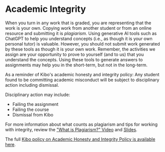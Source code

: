 # Academic Integrity

When you turn in any work that is graded, you are representing that the work is
your own. Copying work from another student or from an online resource and
submitting it is _plagiarism_. Using generative AI tools such as ChatGPT to help
you understand concepts (i.e., as though it is your own personal tutor) is
valuable.  However, you should not submit work generated by these tools as
though it is your own work.  Remember, the activities we assign are your
opportunity to prove to yourself (and to us) that you understand the concepts.
Using these tools to generate answers to assignments may help you in the
short-term, but not in the long-term.

As a reminder of Kibo's academic honesty and integrity policy: Any student found
to be committing academic misconduct will be subject to disciplinary action
including dismissal.

Disciplinary action may include:

- Failing the assignment
- Failing the course
- Dismissal from Kibo

For more information about what counts as plagiarism and tips for working with
integrity, review the ["What is Plagiarism?"
Video](https://youtu.be/2qmWz7Qvh0E) and
[Slides](https://docs.google.com/presentation/d/1CB_lQf3SZE37Fs3ZQC8o2tyiHGBSXxwVsMCg_md6CI0/).

The full [Kibo policy on Academic Honesty and Integrity Policy is available
here](https://docs.google.com/document/d/1hk90x4UxSVna-1WCIBwa9ELPSGIh9Lp43pEu9-LBluI/preview#heading=h.ji8lxk5bitwu).
